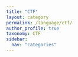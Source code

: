 ```yaml
---
title: "CTF"
layout: category
permalink: /language/ctf/
author_profile: true
taxonomy: CTF
sidebar:
  nav: "categories"
---
```


